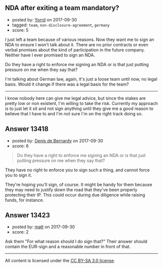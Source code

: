 ## NDA after exiting a team mandatory?

- posted by: [Yorrd](https://stackexchange.com/users/1958353/yorrd) on 2017-09-30
- tagged: `team`, `non-disclosure-agreement`, `germany`
- score: 5

I just left a team because of various reasons. Now they want me to sign an NDA to ensure I won't talk about it. There are no prior contracts or even verbal promises about the kind of participation in the future company. Neither have I ever promised to sign an NDA. 

Do they have a right to enforce me signing an NDA or is that just putting pressure on me when they say that?

I'm talking about German law, again, it's just a loose team until now, no legal basis. Would it change if there was a legal basis for the team?

---

I know nobody here can give me legal advice, but since the stakes are pretty low or non existent, I'm willing to take the risk. Currently my approach is to just let it sit and not sign anything until they give me a good reason to believe that I have to and I'm not sure I'm on the right track doing so. 


## Answer 13418

- posted by: [Denis de Bernardy](https://stackexchange.com/users/182468/denis-de-bernardy) on 2017-09-30
- score: 6

> Do they have a right to enforce me signing an NDA or is that just putting pressure on me when they say that?

They have no right to enforce you to sign such a thing, and cannot force you to sign it.

They're hoping you'll sign, of course. It might be handy for them because they may need to justify down the road that they've been properly protecting their IP. This could occur during due diligence while raising funds, for instance.


## Answer 13423

- posted by: [matt](https://stackexchange.com/users/11889276/matt) on 2017-09-30
- score: 2

Ask them "For what reason should I do sign that?"
Their answer should contain the EUR-sign and a reasonable number in front of that.



---

All content is licensed under the [CC BY-SA 3.0 license](https://creativecommons.org/licenses/by-sa/3.0/).
